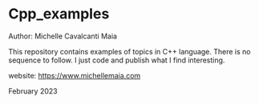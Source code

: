 # Cpp_examples

Author: Michelle Cavalcanti Maia

This repository contains examples of topics in C++ language. There is no sequence to follow. I just code and publish what I find interesting.

website: https://www.michellemaia.com

February 2023
